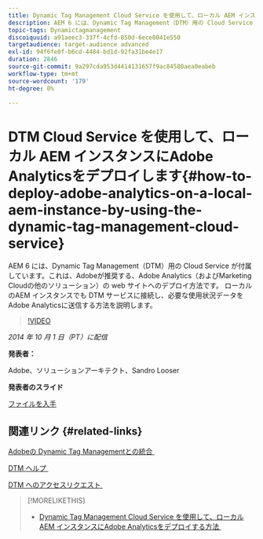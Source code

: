 ```yaml
---
title: Dynamic Tag Management Cloud Service を使用して、ローカル AEM インスタンスにAdobe Analyticsをデプロイします
description: AEM 6 には、Dynamic Tag Management（DTM）用の Cloud Service が付属しています。これは、Adobeが推奨する、Adobe Analytics（およびMarketing Cloudの他のソリューション）の web サイトへのデプロイ方法です。 ローカルのAEM インスタンスでも DTM サービスに接続し、必要な使用状況データをAdobe Analyticsに送信する方法を説明します。
topic-tags: Dynamictagmanagement
discoiquuid: a91aeec3-337f-4cfd-850d-6ece0041e550
targetaudience: target-audience advanced
exl-id: 94f6fe0f-b6cd-4484-bd1d-92fa31be4e17
duration: 2846
source-git-commit: 9a297cda953d4414131657f9ac84580aea0eabeb
workflow-type: tm+mt
source-wordcount: '179'
ht-degree: 0%

---
```


# DTM Cloud Service を使用して、ローカル AEM インスタンスにAdobe Analyticsをデプロイします{#how-to-deploy-adobe-analytics-on-a-local-aem-instance-by-using-the-dynamic-tag-management-cloud-service}

AEM 6 には、Dynamic Tag Management（DTM）用の Cloud Service が付属しています。これは、Adobeが推奨する、Adobe Analytics（およびMarketing Cloudの他のソリューション）の web サイトへのデプロイ方法です。 ローカルのAEM インスタンスでも DTM サービスに接続し、必要な使用状況データをAdobe Analyticsに送信する方法を説明します。

>[!VIDEO](https://video.tv.adobe.com/v/19401/?quality=9)

*2014 年 10 月 1 日（PT）に配信*

**発表者：**

Adobe、ソリューションアーキテクト、Sandro Looser

**発表者のスライド**

[ファイルを入手](assets/dtm-10-1-2014.pdf)

## 関連リンク {#related-links}

[Adobeの Dynamic Tag Managementとの統合 &#x200B;](https://docs.adobe.com/docs/en/aem/6-0/administer/integration/marketing-cloud/dtm.html)

[DTM ヘルプ &#x200B;](https://experienceleague.adobe.com/docs/data-collection.html?lang=ja)

[DTM へのアクセスリクエスト &#x200B;](https://dtm.adobe.com/request_access)

<!--
[Get back to the Overview](https://helpx.adobe.com/jp/experience-manager/kt/eseminars/gems/aem-index.html)
-->

>[!MORELIKETHIS]
>
>* [Dynamic Tag Management Cloud Service を使用して、ローカル AEM インスタンスにAdobe Analyticsをデプロイする方法 &#x200B;](aem-adobe-analytics-dynamic-tag-management.md)
